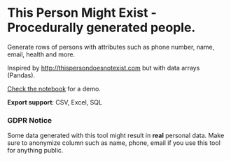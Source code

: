 # This Person Might Exist - Procedurally generated people.

Generate rows of persons with attributes such as phone number, name, email, health and more.

Inspired by http://thispersondoesnotexist.com but with data arrays (Pandas).

[Check the notebook](demo.ipynb) for a demo.

**Export support**: CSV, Excel, SQL




### GDPR Notice

Some data generated with this tool might result in **real** personal data. Make sure to anonymize column such as name, phone, email if you use this tool for anything public.
